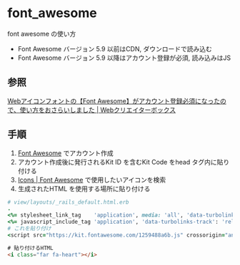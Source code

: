 # font_awesome

font awesome の使い方

* Font Awesome バージョン 5.9 以前はCDN, ダウンロードで読み込む
* Font Awesome バージョン 5.9 以降はアカウント登録が必須, 読み込みはJS

## 参照

[Webアイコンフォントの【Font Awesome】がアカウント登録必須になったので、使い方をおさらいしました \| Webクリエイターボックス](https://www.webcreatorbox.com/webinfo/font-awesome)

## 手順

1. [Font Awesome](https://fontawesome.com/) でアカウント作成
2. アカウント作成後に発行されるKit ID を含むKit Code をhead タグ内に貼り付ける
3. [Icons \| Font Awesome](https://fontawesome.com/icons?d=gallery&p=2) で使用したいアイコンを検索
4. 生成されたHTML を使用する場所に貼り付ける

```Ruby
# view/layouts/_rails_default.html.erb
.
<%= stylesheet_link_tag    'application', media: 'all', 'data-turbolinks-track': 'reload' %>
<%= javascript_include_tag 'application', 'data-turbolinks-track': 'reload' %>
# これを貼り付け
<script src="https://kit.fontawesome.com/1259488a6b.js" crossorigin="anonymous"></script>
```

```HTML
# 貼り付けるHTML
<i class="far fa-heart"></i>
```
